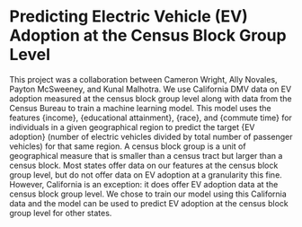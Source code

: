 # Predicting Electric Vehicle (EV) Adoption at the Census Block Group Level

This project was a collaboration between Cameron Wright, Ally Novales, Payton McSweeney, and Kunal Malhotra. We use California DMV data on EV adoption measured at the census block group level along with data from the Census Bureau to train a machine learning model. This model uses the features {income}, {educational attainment}, {race}, and {commute time} for individuals in a given geographical region to predict the target {EV adoption} (number of electric vehicles divided by total number of passenger vehicles) for that same region. A census block group is a unit of geographical measure that is smaller than a census tract but larger than a census block. Most states offer data on our features at the census block group level, but do not offer data on EV adoption at a granularity this fine. However, California is an exception: it does offer EV adoption data at the census block group level. We chose to train our model using this California data and the model can be used to predict EV adoption at the census block group level for other states. 


